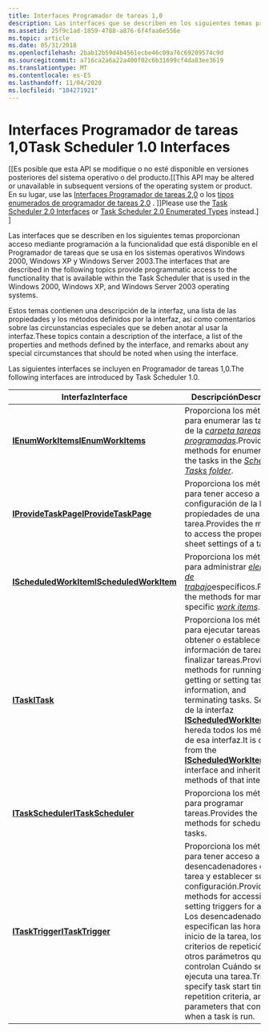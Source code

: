 ```yaml
---
title: Interfaces Programador de tareas 1,0
description: Las interfaces que se describen en los siguientes temas proporcionan acceso mediante programación a la funcionalidad que está disponible en el Programador de tareas que se usa en los sistemas operativos Windows 2000, Windows XP y Windows Server 2003.
ms.assetid: 25f9c1ad-1859-4788-a876-6f4faa6e556e
ms.topic: article
ms.date: 05/31/2018
ms.openlocfilehash: 2bab12b59d4b4561ecbe46c09a76c69209574c9d
ms.sourcegitcommit: a716ca2a6a22a400f02c6b31699cf4da83ee3619
ms.translationtype: MT
ms.contentlocale: es-ES
ms.lasthandoff: 11/04/2020
ms.locfileid: "104271921"
---
```

# <a name="task-scheduler-10-interfaces"></a><span data-ttu-id="c757f-103">Interfaces Programador de tareas 1,0</span><span class="sxs-lookup"><span data-stu-id="c757f-103">Task Scheduler 1.0 Interfaces</span></span>

<span data-ttu-id="c757f-104">\[\[Es posible que esta API se modifique o no esté disponible en versiones posteriores del sistema operativo o del producto.</span><span class="sxs-lookup"><span data-stu-id="c757f-104">\[\[This API may be altered or unavailable in subsequent versions of the operating system or product.</span></span> <span data-ttu-id="c757f-105">En su lugar, use las [Interfaces Programador de tareas 2,0](task-scheduler-2-0-interfaces.md) o los [tipos enumerados de programador de tareas 2,0](task-scheduler-2-0-enumerated-types.md) . \]\]</span><span class="sxs-lookup"><span data-stu-id="c757f-105">Please use the [Task Scheduler 2.0 Interfaces](task-scheduler-2-0-interfaces.md) or [Task Scheduler 2.0 Enumerated Types](task-scheduler-2-0-enumerated-types.md) instead.\] \]</span></span>

<span data-ttu-id="c757f-106">Las interfaces que se describen en los siguientes temas proporcionan acceso mediante programación a la funcionalidad que está disponible en el Programador de tareas que se usa en los sistemas operativos Windows 2000, Windows XP y Windows Server 2003.</span><span class="sxs-lookup"><span data-stu-id="c757f-106">The interfaces that are described in the following topics provide programmatic access to the functionality that is available within the Task Scheduler that is used in the Windows 2000, Windows XP, and Windows Server 2003 operating systems.</span></span>

<span data-ttu-id="c757f-107">Estos temas contienen una descripción de la interfaz, una lista de las propiedades y los métodos definidos por la interfaz, así como comentarios sobre las circunstancias especiales que se deben anotar al usar la interfaz.</span><span class="sxs-lookup"><span data-stu-id="c757f-107">These topics contain a description of the interface, a list of the properties and methods defined by the interface, and remarks about any special circumstances that should be noted when using the interface.</span></span>


<span data-ttu-id="c757f-108">Las siguientes interfaces se incluyen en Programador de tareas 1,0.</span><span class="sxs-lookup"><span data-stu-id="c757f-108">The following interfaces are introduced by Task Scheduler 1.0.</span></span>



| <span data-ttu-id="c757f-109">Interfaz</span><span class="sxs-lookup"><span data-stu-id="c757f-109">Interface</span></span>                                        | <span data-ttu-id="c757f-110">Descripción</span><span class="sxs-lookup"><span data-stu-id="c757f-110">Description</span></span>                                                                                                                                                                                                                           |
|--------------------------------------------------|---------------------------------------------------------------------------------------------------------------------------------------------------------------------------------------------------------------------------------------|
| [<span data-ttu-id="c757f-111">**IEnumWorkItems**</span><span class="sxs-lookup"><span data-stu-id="c757f-111">**IEnumWorkItems**</span></span>](/windows/desktop/api/Mstask/nn-mstask-ienumworkitems)         | <span data-ttu-id="c757f-112">Proporciona los métodos para enumerar las tareas de la [*carpeta tareas programadas*](s.md).</span><span class="sxs-lookup"><span data-stu-id="c757f-112">Provides the methods for enumerating the tasks in the [*Scheduled Tasks folder*](s.md).</span></span>                                                                                                              |
| [<span data-ttu-id="c757f-113">**IProvideTaskPage**</span><span class="sxs-lookup"><span data-stu-id="c757f-113">**IProvideTaskPage**</span></span>](/windows/desktop/api/Mstask/nn-mstask-iprovidetaskpage)     | <span data-ttu-id="c757f-114">Proporciona los métodos para tener acceso a la configuración de la hoja de propiedades de una tarea.</span><span class="sxs-lookup"><span data-stu-id="c757f-114">Provides the methods to access the property sheet settings of a task.</span></span>                                                                                                                                                                 |
| [<span data-ttu-id="c757f-115">**IScheduledWorkItem**</span><span class="sxs-lookup"><span data-stu-id="c757f-115">**IScheduledWorkItem**</span></span>](/windows/desktop/api/Mstask/nn-mstask-ischeduledworkitem) | <span data-ttu-id="c757f-116">Proporciona los métodos para administrar [*elementos de trabajo*](w.md)específicos.</span><span class="sxs-lookup"><span data-stu-id="c757f-116">Provides the methods for managing specific [*work items*](w.md).</span></span>                                                                                                                                                 |
| [<span data-ttu-id="c757f-117">**ITask**</span><span class="sxs-lookup"><span data-stu-id="c757f-117">**ITask**</span></span>](/windows/desktop/api/Mstask/nn-mstask-itask)                           | <span data-ttu-id="c757f-118">Proporciona los métodos para ejecutar tareas, obtener o establecer información de tareas y finalizar tareas.</span><span class="sxs-lookup"><span data-stu-id="c757f-118">Provides the methods for running tasks, getting or setting task information, and terminating tasks.</span></span> <span data-ttu-id="c757f-119">Se deriva de la interfaz [**IScheduledWorkItem**](/windows/desktop/api/Mstask/nn-mstask-ischeduledworkitem) y hereda todos los métodos de esa interfaz.</span><span class="sxs-lookup"><span data-stu-id="c757f-119">It is derived from the [**IScheduledWorkItem**](/windows/desktop/api/Mstask/nn-mstask-ischeduledworkitem) interface and inherits all the methods of that interface.</span></span> |
| [<span data-ttu-id="c757f-120">**ITaskScheduler**</span><span class="sxs-lookup"><span data-stu-id="c757f-120">**ITaskScheduler**</span></span>](/windows/desktop/api/Mstask/nn-mstask-itaskscheduler)         | <span data-ttu-id="c757f-121">Proporciona los métodos para programar tareas.</span><span class="sxs-lookup"><span data-stu-id="c757f-121">Provides the methods for scheduling tasks.</span></span>                                                                                                                                                                                            |
| [<span data-ttu-id="c757f-122">**ITaskTrigger**</span><span class="sxs-lookup"><span data-stu-id="c757f-122">**ITaskTrigger**</span></span>](/windows/desktop/api/Mstask/nn-mstask-itasktrigger)             | <span data-ttu-id="c757f-123">Proporciona los métodos para tener acceso a los desencadenadores de una tarea y establecer su configuración.</span><span class="sxs-lookup"><span data-stu-id="c757f-123">Provides the methods for accessing and setting triggers for a task.</span></span> <span data-ttu-id="c757f-124">Los desencadenadores especifican las horas de inicio de la tarea, los criterios de repetición y otros parámetros que controlan Cuándo se ejecuta una tarea.</span><span class="sxs-lookup"><span data-stu-id="c757f-124">Triggers specify task start times, repetition criteria, and other parameters that control when a task is run.</span></span>                                                     |



 

 

 




